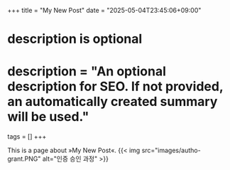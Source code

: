 +++
title = "My New Post"
date = "2025-05-04T23:45:06+09:00"

#
# description is optional
#
# description = "An optional description for SEO. If not provided, an automatically created summary will be used."

tags = []
+++

This is a page about »My New Post«.
{{< img src="images/autho-grant.PNG" alt="인증 승인 과정" >}}
